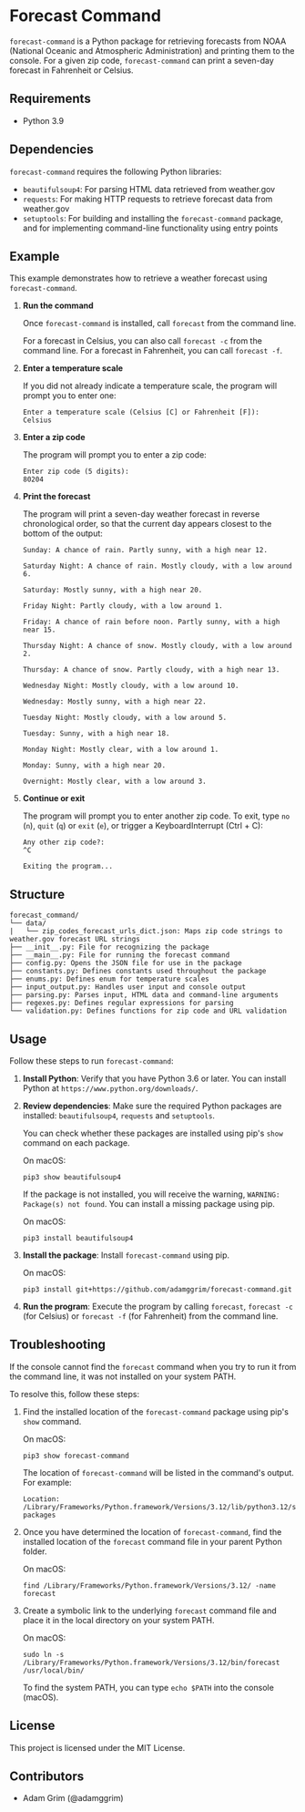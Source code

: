 # Forecast Command

`forecast-command` is a Python package for retrieving forecasts from NOAA (National Oceanic and Atmospheric Administration) and printing them to the console. For a given zip code, `forecast-command` can print a seven-day forecast in Fahrenheit or Celsius.

## Requirements

- Python 3.9

## Dependencies

`forecast-command` requires the following Python libraries:

- `beautifulsoup4`: For parsing HTML data retrieved from weather.gov
- `requests`: For making HTTP requests to retrieve forecast data from weather.gov
- `setuptools`: For building and installing the `forecast-command` package, and for implementing command-line functionality using entry points

## Example

This example demonstrates how to retrieve a weather forecast using `forecast-command`.

1. **Run the command**

    Once `forecast-command` is installed, call `forecast` from the command line.

    For a forecast in Celsius, you can also call `forecast -c` from the command line. For a forecast in Fahrenheit, you can call `forecast -f`.

2. **Enter a temperature scale**

    If you did not already indicate a temperature scale, the program will prompt you to enter one:

    ```
    Enter a temperature scale (Celsius [C] or Fahrenheit [F]):
    Celsius
    ```

3. **Enter a zip code**

    The program will prompt you to enter a zip code:
    
    ```
    Enter zip code (5 digits):
    80204
    ```

4. **Print the forecast**

    The program will print a seven-day weather forecast in reverse chronological order, so that the current day appears closest to the bottom of the output:

    ```
    Sunday: A chance of rain. Partly sunny, with a high near 12.

    Saturday Night: A chance of rain. Mostly cloudy, with a low around 6.

    Saturday: Mostly sunny, with a high near 20.

    Friday Night: Partly cloudy, with a low around 1.

    Friday: A chance of rain before noon. Partly sunny, with a high near 15.

    Thursday Night: A chance of snow. Mostly cloudy, with a low around 2.

    Thursday: A chance of snow. Partly cloudy, with a high near 13.

    Wednesday Night: Mostly cloudy, with a low around 10.

    Wednesday: Mostly sunny, with a high near 22.

    Tuesday Night: Mostly cloudy, with a low around 5.

    Tuesday: Sunny, with a high near 18.

    Monday Night: Mostly clear, with a low around 1.

    Monday: Sunny, with a high near 20.

    Overnight: Mostly clear, with a low around 3.
    ```

5. **Continue or exit**

    The program will prompt you to enter another zip code. To exit, type `no` (`n`), `quit` (`q`) or `exit` (`e`), or trigger a KeyboardInterrupt (Ctrl + C):

    ```
    Any other zip code?:
    ^C

    Exiting the program...
    ```

## Structure

```
forecast_command/
└── data/
|   └── zip_codes_forecast_urls_dict.json: Maps zip code strings to weather.gov forecast URL strings
├── __init__.py: File for recognizing the package
├── __main__.py: File for running the forecast command
├── config.py: Opens the JSON file for use in the package
├── constants.py: Defines constants used throughout the package
├── enums.py: Defines enum for temperature scales
├── input_output.py: Handles user input and console output
├── parsing.py: Parses input, HTML data and command-line arguments
├── regexes.py: Defines regular expressions for parsing
└── validation.py: Defines functions for zip code and URL validation
```

## Usage

Follow these steps to run `forecast-command`:

1. **Install Python**: Verify that you have Python 3.6 or later. You can install Python at `https://www.python.org/downloads/`.
2. **Review dependencies**: Make sure the required Python packages are installed: `beautifulsoup4`, `requests` and `setuptools`.

    You can check whether these packages are installed using pip's `show` command on each package.

    On macOS:
    ```
    pip3 show beautifulsoup4
    ```

    If the package is not installed, you will receive the warning, `WARNING: Package(s) not found`. You can install a missing package using pip.

    On macOS:
    ```
    pip3 install beautifulsoup4
    ```

3. **Install the package**: Install `forecast-command` using pip.

    On macOS:

    ```
    pip3 install git+https://github.com/adamggrim/forecast-command.git
    ```

4. **Run the program**: Execute the program by calling `forecast`, `forecast -c` (for Celsius) or `forecast -f` (for Fahrenheit) from the command line.

## Troubleshooting

If the console cannot find the `forecast` command when you try to run it from the command line, it was not installed on your system PATH.

To resolve this, follow these steps:

1. Find the installed location of the `forecast-command` package using pip's `show` command.

    On macOS:
    ```
    pip3 show forecast-command
    ```

    The location of `forecast-command` will be listed in the command's output. For example:
    ```
    Location: /Library/Frameworks/Python.framework/Versions/3.12/lib/python3.12/site-packages
    ```

2. Once you have determined the location of `forecast-command`, find the installed location of the `forecast` command file in your parent Python folder.

    On macOS:
    ```
    find /Library/Frameworks/Python.framework/Versions/3.12/ -name forecast
    ```

3. Create a symbolic link to the underlying `forecast` command file and place it in the local directory on your system PATH.

    On macOS:

    ```
    sudo ln -s /Library/Frameworks/Python.framework/Versions/3.12/bin/forecast /usr/local/bin/
    ```

    To find the system PATH, you can type `echo $PATH` into the console (macOS).

## License

This project is licensed under the MIT License.

## Contributors

- Adam Grim (@adamggrim)
